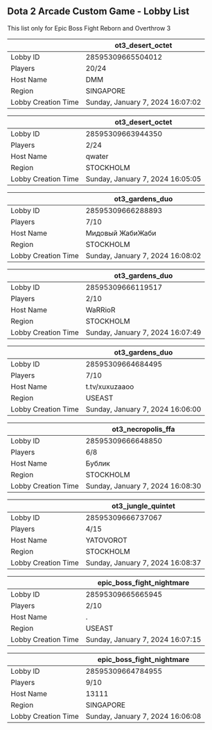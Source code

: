 ## Dota 2 Arcade Custom Game - Lobby List

This list only for Epic Boss Fight Reborn and Overthrow 3

|  | ot3_desert_octet |
| ------ | ------ |
| Lobby ID | 28595309665504012 |
| Players | 20/24 |
| Host Name | DMM |
| Region | SINGAPORE |
| Lobby Creation Time | Sunday, January 7, 2024 16:07:02 |


|  | ot3_desert_octet |
| ------ | ------ |
| Lobby ID | 28595309663944350 |
| Players | 2/24 |
| Host Name | qwater |
| Region | STOCKHOLM |
| Lobby Creation Time | Sunday, January 7, 2024 16:05:05 |


|  | ot3_gardens_duo |
| ------ | ------ |
| Lobby ID | 28595309666288893 |
| Players | 7/10 |
| Host Name | Мидовый ЖабиЖаби |
| Region | STOCKHOLM |
| Lobby Creation Time | Sunday, January 7, 2024 16:08:02 |


|  | ot3_gardens_duo |
| ------ | ------ |
| Lobby ID | 28595309666119517 |
| Players | 2/10 |
| Host Name | WaRRioR |
| Region | STOCKHOLM |
| Lobby Creation Time | Sunday, January 7, 2024 16:07:49 |


|  | ot3_gardens_duo |
| ------ | ------ |
| Lobby ID | 28595309664684495 |
| Players | 7/10 |
| Host Name | t.tv/xuxuzaaoo |
| Region | USEAST |
| Lobby Creation Time | Sunday, January 7, 2024 16:06:00 |


|  | ot3_necropolis_ffa |
| ------ | ------ |
| Lobby ID | 28595309666648850 |
| Players | 6/8 |
| Host Name | Бублик |
| Region | STOCKHOLM |
| Lobby Creation Time | Sunday, January 7, 2024 16:08:30 |


|  | ot3_jungle_quintet |
| ------ | ------ |
| Lobby ID | 28595309666737067 |
| Players | 4/15 |
| Host Name | YATOVOROT |
| Region | STOCKHOLM |
| Lobby Creation Time | Sunday, January 7, 2024 16:08:37 |


|  | epic_boss_fight_nightmare |
| ------ | ------ |
| Lobby ID | 28595309665665945 |
| Players | 2/10 |
| Host Name | . |
| Region | USEAST |
| Lobby Creation Time | Sunday, January 7, 2024 16:07:15 |


|  | epic_boss_fight_nightmare |
| ------ | ------ |
| Lobby ID | 28595309664784955 |
| Players | 9/10 |
| Host Name | 13111 |
| Region | SINGAPORE |
| Lobby Creation Time | Sunday, January 7, 2024 16:06:08 |


